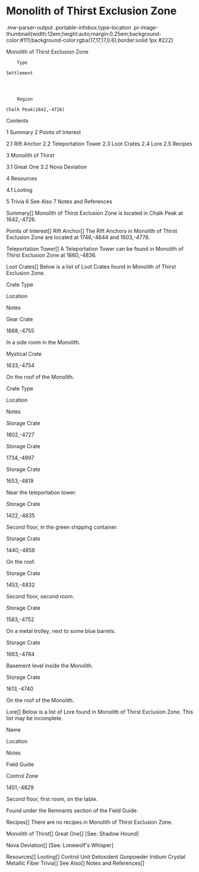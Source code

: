 # Monolith of Thirst Exclusion Zone

.mw-parser-output .portable-infobox.type-location .pi-image-thumbnail{width:12em;height:auto;margin:0.25em;background-color:#111;background-color:rgba(17,17,17,0.6);border:solid 1px #222}

Monolith of Thirst Exclusion Zone

	

	
		Type
	
	Settlement



	
		Region
	
	Chalk Peak(1642,-4726)




Contents

1 Summary
2 Points of Interest

2.1 Rift Anchor
2.2 Teleportation Tower
2.3 Loot Crates
2.4 Lore
2.5 Recipes


3 Monolith of Thirst

3.1 Great One
3.2 Nova Deviation


4 Resources

4.1 Looting


5 Trivia
6 See Also
7 Notes and References



Summary[]
Monolith of Thirst Exclusion Zone is located in Chalk Peak at 1642,-4726.

Points of Interest[]
Rift Anchor[]
The Rift Anchors in Monolith of Thirst Exclusion Zone are located at 1746,-4644 and 1603,-4776.

Teleportation Tower[]
A Teleportation Tower can be found in Monolith of Thirst Exclusion Zone at 1660,-4836.

Loot Crates[]
Below is a list of Loot Crates found in Monolith of Thirst Exclusion Zone.



Crate Type

Location

Notes


Gear Crate

1668,-4755

In a side room in the Monolith.


Mystical Crate

1633,-4754

On the roof of the Monolith.






Crate Type

Location

Notes


Storage Crate

1802,-4727




Storage Crate

1734,-4997




Storage Crate

1653,-4819

Near the teleportation tower.


Storage Crate

1422,-4835

Second floor, in the green shipping container.


Storage Crate

1440,-4856

On the roof.


Storage Crate

1453,-4832

Second floor, second room.


Storage Crate

1583,-4752

On a metal trolley, next to some blue barrels.


Storage Crate

1663,-4784

Basement level inside the Monolith.


Storage Crate

1613,-4740

On the roof of the Monolith.


Lore[]
Below is a list of Lore found in Monolith of Thirst Exclusion Zone. This list may be incomplete.



Name

Location

Notes

Field Guide


Control Zone

1451,-4829

Second floor, first room, on the table.

Found under the Remnants section of the Field Guide.


Recipes[]
There are no recipes in Monolith of Thirst Exclusion Zone.

Monolith of Thirst[]
Great One[]
[See: Shadow Hound]

Nova Deviation[]
[See: Lonewolf's Whisper]

Resources[]
Looting[]
Control Unit
Detoxident
Gunpowder
Iridium Crystal
Metallic Fiber
Trivia[]
See Also[]
Notes and References[]
